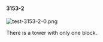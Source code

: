 #### 3153-2
![test-3153-2-0.png](https://github.com/lil-lab/nlvr/raw/master/nlvr/test/images/6/test-3153-2-0.png "test-3153-2-0.png")

There is a tower with only one block.